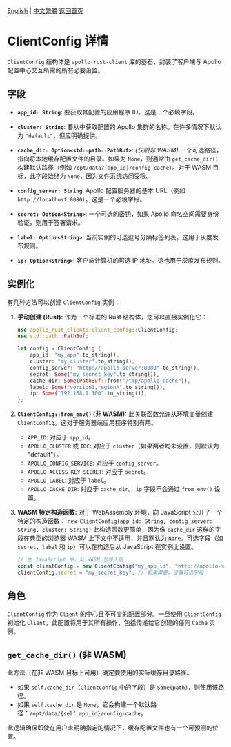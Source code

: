 [English](../en/Design-ClientConfig.md) | [中文繁體](../zh-TW/Design-ClientConfig.md)
[返回首页](Home.md)

# ClientConfig 详情

`ClientConfig` 结构体是 `apollo-rust-client` 库的基石，封装了客户端与 Apollo 配置中心交互所需的所有必要设置。

## 字段

-   **`app_id: String`**:
    要获取其配置的应用程序 ID。这是一个必填字段。

-   **`cluster: String`**:
    要从中获取配置的 Apollo 集群的名称。在许多情况下默认为 `"default"`，但应明确提供。

-   **`cache_dir: Option<std::path::PathBuf>`**:
    *(仅限非 WASM)* 一个可选路径，指向将本地缓存配置文件的目录。如果为 `None`，则通常由 `get_cache_dir()` 构建默认路径（例如 `/opt/data/{app_id}/config-cache`）。对于 WASM 目标，此字段始终为 `None`，因为文件系统访问受限。

-   **`config_server: String`**:
    Apollo 配置服务器的基本 URL（例如 `http://localhost:8080`）。这是一个必填字段。

-   **`secret: Option<String>`**:
    一个可选的密钥，如果 Apollo 命名空间需要身份验证，则用于签署请求。

-   **`label: Option<String>`**:
    当前实例的可选逗号分隔标签列表。这用于灰度发布规则。

-   **`ip: Option<String>`**:
    客户端计算机的可选 IP 地址。这也用于灰度发布规则。

## 实例化

有几种方法可以创建 `ClientConfig` 实例：

1.  **手动创建 (Rust):**
    作为一个标准的 Rust 结构体，您可以直接实例化它：
    ```rust
    use apollo_rust_client::client_config::ClientConfig;
    use std::path::PathBuf;

    let config = ClientConfig {
        app_id: "my_app".to_string(),
        cluster: "my_cluster".to_string(),
        config_server: "http://apollo-server:8080".to_string(),
        secret: Some("my_secret_key".to_string()),
        cache_dir: Some(PathBuf::from("/tmp/apollo_cache")),
        label: Some("version1,regionA".to_string()),
        ip: Some("192.168.1.100".to_string()),
    };
    ```

2.  **`ClientConfig::from_env()` (非 WASM):**
    此关联函数允许从环境变量创建 `ClientConfig`。这对于服务器端应用程序特别有用。
    -   `APP_ID`: 对应于 `app_id`。
    -   `APOLLO_CLUSTER` 或 `IDC`: 对应于 `cluster`（如果两者均未设置，则默认为 "default"）。
    -   `APOLLO_CONFIG_SERVICE`: 对应于 `config_server`。
    -   `APOLLO_ACCESS_KEY_SECRET`: 对应于 `secret`。
    -   `APOLLO_LABEL`: 对应于 `label`。
    -   `APOLLO_CACHE_DIR`: 对应于 `cache_dir`。
    `ip` 字段不会通过 `from_env()` 设置。

3.  **WASM 特定构造函数:**
    对于 WebAssembly 环境，向 JavaScript 公开了一个特定的构造函数：
    `new ClientConfig(app_id: String, config_server: String, cluster: String)`
    此构造函数更简单，因为像 `cache_dir` 这样的字段在典型的浏览器 WASM 上下文中不适用，并且默认为 `None`。可选字段（如 `secret`、`label` 和 `ip`）可以在构造后从 JavaScript 在实例上设置。

    ```javascript
    // 在 JavaScript 中，从 WASM 包导入后
    const clientConfig = new ClientConfig("my_app_id", "http://apollo-server:8080", "default_cluster");
    clientConfig.secret = "my_secret_key"; // 如果需要，设置可选字段
    ```

## 角色

`ClientConfig` 作为 `Client` 的中心且不可变的配置部分。一旦使用 `ClientConfig` 初始化 `Client`，此配置将用于其所有操作，包括传递给它创建的任何 `Cache` 实例。

## `get_cache_dir()` (非 WASM)

此方法（在非 WASM 目标上可用）确定要使用的实际缓存目录路径。
-   如果 `self.cache_dir`（`ClientConfig` 中的字段）是 `Some(path)`，则使用该路径。
-   如果 `self.cache_dir` 是 `None`，它会构建一个默认路径：`/opt/data/{self.app_id}/config-cache`。

此逻辑确保即使在用户未明确指定的情况下，缓存配置文件也有一个可预测的位置。
